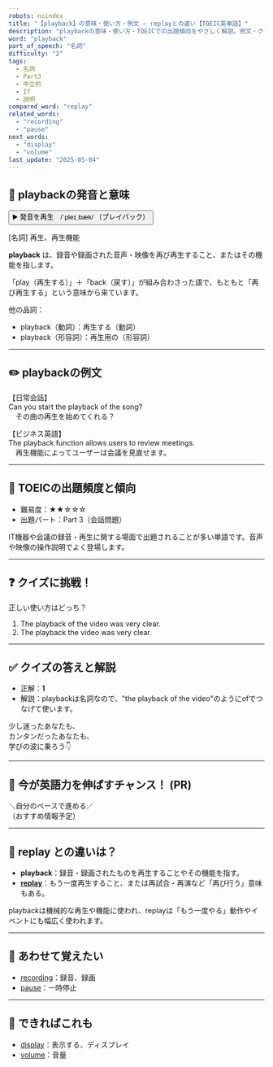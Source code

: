 ```yaml
---
robots: noindex
title: "【playback】の意味・使い方・例文 ― replayとの違い【TOEIC英単語】"
description: "playbackの意味・使い方・TOEICでの出題傾向をやさしく解説。例文・クイズ付きでreplayとの違いもわかりやすく学べます。"
word: "playback"
part_of_speech: "名詞"
difficulty: "2"
tags:
  - 名詞
  - Part3
  - 中立的
  - IT
  - 説明
compared_word: "replay"
related_words:
  - "recording"
  - "pause"
next_words:
  - "display"
  - "volume"
last_update: "2025-05-04"
---
```


## 🔰 playbackの発音と意味

<button class="play-audio" onclick="playTTS('playback')">
  <span class="play-audio-main">
    ▶️ 発音を再生　/ˈpleɪˌbæk/
  </span>
  <span class="play-audio-sub">
    （プレイバック）
  </span>
</button>

[名詞] 再生、再生機能

**playback** は、録音や録画された音声・映像を再び再生すること、またはその機能を指します。

「play（再生する）」＋「back（戻す）」が組み合わさった語で、もともと「再び再生する」という意味から来ています。

他の品詞：  
- playback（動詞）：再生する（動詞）
- playback（形容詞）：再生用の（形容詞）

---

## ✏️ playbackの例文

【日常会話】  
Can you start the playback of the song?  
　その曲の再生を始めてくれる？

【ビジネス英語】  
The playback function allows users to review meetings.  
　再生機能によってユーザーは会議を見直せます。

---

## 🎯 TOEICの出題頻度と傾向

- 難易度：★★☆☆☆
- 出題パート：Part 3（会話問題）

IT機器や会議の録音・再生に関する場面で出題されることが多い単語です。音声や映像の操作説明でよく登場します。

---

## ❓ クイズに挑戦！

正しい使い方はどっち？

1. The playback of the video was very clear.  
2. The playback the video was very clear.

---

## ✅ クイズの答えと解説

- 正解：**1**
- 解説：playbackは名詞なので、"the playback of the video"のようにofでつなげて使います。

少し迷ったあなたも、  
カンタンだったあなたも、  
学びの波に乗ろう👇️

---

## 🚀 今が英語力を伸ばすチャンス！ (PR)

<div class="info-center">
＼自分のペースで進める／<br>  
（おすすめ情報予定）
</div>

---

## 🤔  replay との違いは？

- **playback**：録音・録画されたものを再生することやその機能を指す。
- **[replay](/word/replay)**：もう一度再生すること、または再試合・再演など「再び行う」意味もある。

playbackは機械的な再生や機能に使われ、replayは「もう一度やる」動作やイベントにも幅広く使われます。

---

## 🧩 あわせて覚えたい

- [recording](/word/recording)：録音、録画
- [pause](/word/pause)：一時停止

---

## 📖 できればこれも

- [display](/word/display)：表示する、ディスプレイ
- [volume](/word/volume)：音量

<!-- cvid: aid01_bid43 -->

